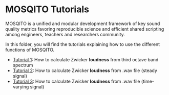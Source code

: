 # MOSQITO Tutorials

MOSQITO is a unified and modular development framework of key sound quality metrics favoring reproducible science and efficient shared scripting among engineers, teachers and researchers community.

In this folder, you will find the tutorials explaining how to use the different functions of MOSQITO.

- [Tutorial 1](./tuto1_Loudness-zwicker-from-3oct.ipynb): How to calculate Zwicker **loudness** from third octave band spectrum
- [Tutorial 2](./tuto2_Loudness-zwicker-from-wav.ipynb): How to calculate Zwicker **loudness** from .wav file (steady signal)
- [Tutorial 3](./tuto3_Loudness-zwicker-time-varying.ipynb): How to calculate Zwicker **loudness** from .wav file (time-varying signal)